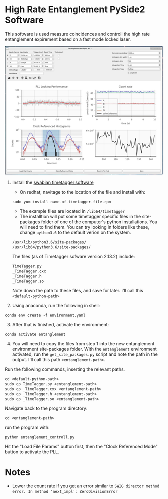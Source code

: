 # High Rate Entanglement PySide2 Software

This software is used measure coincidences and controll the high rate entanglement expirement based on a fast mode locked laser. 

![entanglement_software_image](entanglement_software_img.png)

1. Install the [swabian timetagger software](https://www.swabianinstruments.com/time-tagger/downloads/)
    - On redhat, navitage to the location of the file and install with:
    ```
    sudo yum install name-of-timetagger-file.rpm
    ```
    - The example files are located in ``` /lib64/timetagger ```
    - The installtion will put some timetagger specific files in the site-packages folder of one of the computer's python installations. You will need to find them. You can try looking in folders like these, change ```python3.6``` to the default verion on the system.
    ```
    /usr/lib/python3.6/site-packages/
    /usr/lib64/python3.6/site-packages/
    ```

    The files (as of Timetagger sofware version 2.13.2) include: 
    ```shell
    TimeTagger.py
    _TimeTagger.cxx
    _TimeTagger.h
    _TimeTagger.so
    ```

    Note down the path to these files, and save for later. I'll call this ```<default-python-path>```
    

2. Using anaconda, run the following in shell: 
```shell
conda env create -f environment.yaml
```

3. After that is finished, activate the environment:
```shell
conda activate entanglement
```

4. You will need to copy the files from step 1 into the new entanglement environment site-packages folder. With the ```entanglement``` environment activated, run the ```get_site_packages.py``` script and note the path in the output. I'll call this path ```<entanglement-path>```.

Run the following commands, inserting the relevant paths. 

```shell
cd <default-python-path> 
sudo cp TimeTagger.py <entanglement-path> 
sudo cp _TimeTagger.cxx <entanglement-path>
sudo cp _TimeTagger.h <entanglement-path>
sudo cp _TimeTagger.so <entanglement-path>
```

Navigate back to the program directory: 
```shell
cd <entanglement-path>
```

run the program with:
```shell
python entanglement_controll.py
```

Hit the "Load File Params" button first, then the "Clock Referenced Mode" button to activate the PLL. 



# Notes

- Lower the count rate if you get an error similar to ```SWIG director method error. In method 'next_impl': ZeroDivisionError```